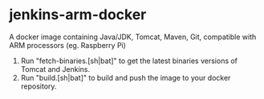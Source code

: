 # jenkins-arm-docker

A docker image containing Java/JDK, Tomcat, Maven, Git, compatible with ARM processors (eg. Raspberry Pi)

1) Run "fetch-binaries.\[sh|bat]" to get the latest binaries versions of Tomcat and Jenkins.
2) Run "build.\[sh|bat]" to build and push the image to your docker repository.